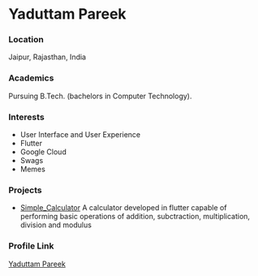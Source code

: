 # Yaduttam Pareek

### Location

Jaipur, Rajasthan, India

### Academics

Pursuing B.Tech. (bachelors in Computer Technology).

### Interests

- User Interface and User Experience
- Flutter
- Google Cloud
- Swags
- Memes

### Projects

- [Simple_Calculator](https://github.com/Yaduttam95/Calculator_Using_Flutter) A calculator developed in flutter capable of performing basic operations of addition, subctraction, multiplication, division and modulus


### Profile Link

[Yaduttam Pareek](https://github.com/Yaduttam95)